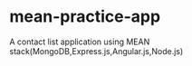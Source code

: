 # mean-practice-app
A contact list application using MEAN stack(MongoDB,Express.js,Angular.js,Node.js)
